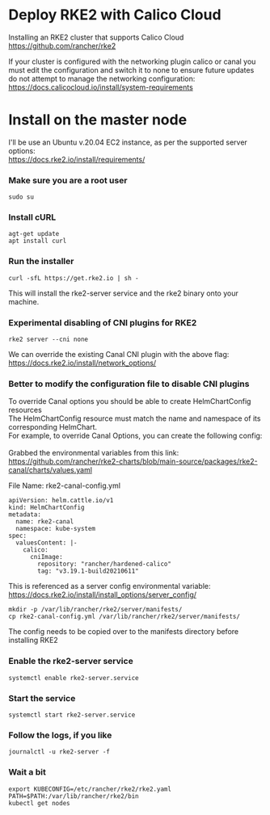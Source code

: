 # Deploy RKE2 with Calico Cloud
Installing an RKE2 cluster that supports Calico Cloud<br/>
https://github.com/rancher/rke2

If your cluster is configured with the networking plugin calico or canal you must edit the configuration and switch it to none to ensure future updates do not attempt to manage the networking configuration: <br/>
https://docs.calicocloud.io/install/system-requirements

# Install on the master node

I'll be use an Ubuntu v.20.04 EC2 instance, as per the supported server options: <br/>
https://docs.rke2.io/install/requirements/

### Make sure you are a root user
```
sudo su
```
### Install cURL
```
agt-get update
apt install curl
```

### Run the installer
```
curl -sfL https://get.rke2.io | sh -
```
This will install the rke2-server service and the rke2 binary onto your machine.

### Experimental disabling of CNI plugins for RKE2
```
rke2 server --cni none
```
We can override the existing Canal CNI plugin with the above flag: <br/>
https://docs.rke2.io/install/network_options/

### Better to modify the configuration file to disable CNI plugins
To override Canal options you should be able to create HelmChartConfig resources <br/>
The HelmChartConfig resource must match the name and namespace of its corresponding HelmChart. <br/>
For example, to override Canal Options, you can create the following config: <br/>
<br/>
Grabbed the environmental variables from this link:<br/>
https://github.com/rancher/rke2-charts/blob/main-source/packages/rke2-canal/charts/values.yaml


File Name: rke2-canal-config.yml

```
apiVersion: helm.cattle.io/v1
kind: HelmChartConfig
metadata:
  name: rke2-canal
  namespace: kube-system
spec:
  valuesContent: |-
    calico:
      cniImage:
        repository: "rancher/hardened-calico"
        tag: "v3.19.1-build20210611"
```

This is referenced as a server config environmental variable: <br/>
https://docs.rke2.io/install/install_options/server_config/

```
mkdir -p /var/lib/rancher/rke2/server/manifests/
cp rke2-canal-config.yml /var/lib/rancher/rke2/server/manifests/
```

The config needs to be copied over to the manifests directory before installing RKE2

### Enable the rke2-server service
```
systemctl enable rke2-server.service
```

### Start the service
```
systemctl start rke2-server.service
```

### Follow the logs, if you like
```
journalctl -u rke2-server -f
```

### Wait a bit
```
export KUBECONFIG=/etc/rancher/rke2/rke2.yaml PATH=$PATH:/var/lib/rancher/rke2/bin
kubectl get nodes
```

